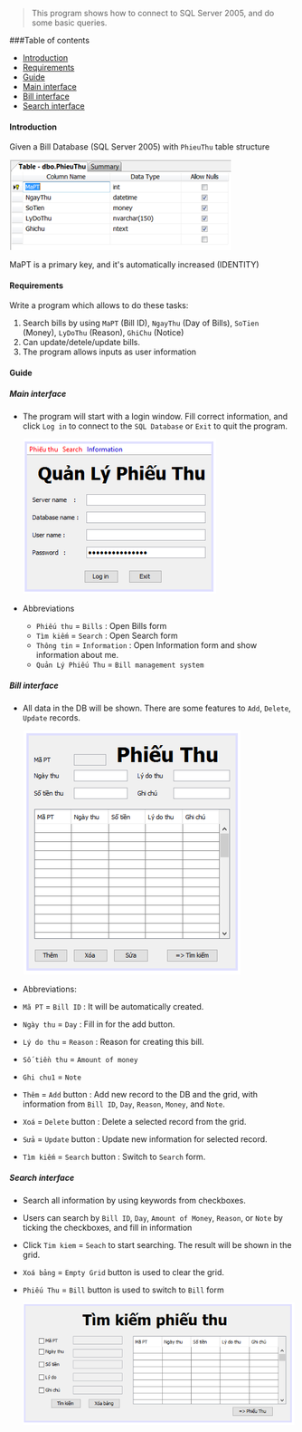 >This program shows how to connect to SQL Server 2005, and do some basic queries.

###Table of contents
* [Introduction](#introduction)
* [Requirements](#requirements)
* [Guide](#guide)
 * [Main interface](#main-interface)
 * [Bill interface](#bill-interface)
 * [Search interface](#search-interface)

#### Introduction
Given a Bill Database (SQL Server 2005) with `PhieuThu` table structure

![Bill table](../../../images/PhieuThu.png "Bill table")

MaPT is a primary key, and it's automatically increased (IDENTITY)

#### Requirements

Write a program which allows to do these tasks:

1. Search bills by using `MaPT` (Bill ID), `NgayThu` (Day of Bills), `SoTien` (Money), `LyDoThu` (Reason), `GhiChu` (Notice)
2. Can update/detele/update bills.
3. The program allows inputs as user information

#### Guide
##### Main interface
* The program will start with a login window. Fill correct information, and click `Log in` to connect to the `SQL Database` or `Exit` to quit the program.

   ![Login interface](../../../images/bill1.PNG "Login interface")

* Abbreviations
  * `Phiếu thu` = `Bills` : Open Bills form
  * `Tìm kiếm` = `Search` : Open Search form
  * `Thông tin` = `Information` : Open Information form and show information about me.
  * `Quản Lý Phiếu Thu` = `Bill management system`

##### Bill interface
* All data in the DB will be shown. There are some features to `Add`, `Delete`, `Update` records.
  
  ![Bill interface](../../../images/bill3.PNG "Bill interface")

* Abbreviations:
 * `Mã PT` = `Bill ID` : It will be automatically created.
 * `Ngày thu` = `Day` : Fill in for the add button.
 * `Lý do thu` = `Reason` : Reason for creating this bill.
 * `Số tiền thu` = `Amount of money`
 * `Ghi chu1` = `Note`
 * `Thêm` = `Add` button : Add new record to the DB and the grid, with information from `Bill ID`, `Day`, `Reason`, `Money`, and `Note`.
 * `Xoá` = `Delete` button : Delete a selected record from the grid.
 * `Sửa` = `Update` button : Update new information for selected record.
 * `Tìm kiếm` = `Search` button : Switch to `Search` form.

##### Search interface

* Search all information by using keywords from checkboxes. 
* Users can search by `Bill ID`, `Day`, `Amount of Money`, `Reason`, or `Note` by ticking the checkboxes, and fill in information
* Click `Tim kiem` = `Seach` to start searching. The result will be shown in the grid.
* `Xoá bảng` = `Empty Grid` button is used to clear the grid.
* `Phiếu Thu` = `Bill` button is used to switch to `Bill` form

   ![Search interface](../../../images/bill4.PNG "Searc interface")

